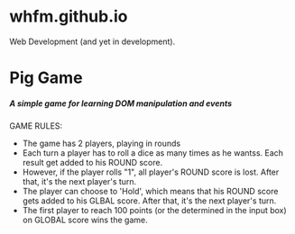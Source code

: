 # whfm.github.io
Web Development (and yet in development).

# Pig Game
##### A simple game for learning DOM manipulation and events


GAME RULES:

- The game has 2 players, playing in rounds
- Each turn a player has to roll a dice as many times as he wantss. Each result get added to his ROUND score.
- However, if the player rolls "1", all player's ROUND score is lost. After that, it's the next player's turn.
- The player can choose to 'Hold', which means that his ROUND score gets added to his GLBAL score. After that, it's the next player's turn.
- The first player to reach 100 points (or the determined in the input box) on GLOBAL score wins the game.
